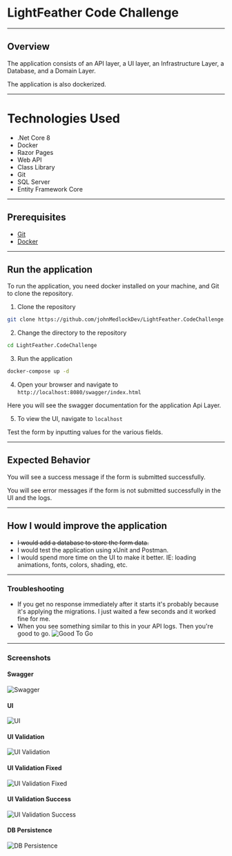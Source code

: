 # LightFeather Code Challenge

---

## Overview

The application consists of an API layer, a UI layer, an Infrastructure Layer, a Database, and a Domain Layer.

The application is also dockerized.

---

# Technologies Used
- .Net Core 8
- Docker
- Razor Pages
- Web API
- Class Library
- Git
- SQL Server
- Entity Framework Core

---

## Prerequisites

- [Git](https://git-scm.com/downloads)
- [Docker](https://www.docker.com/products/docker-desktop/)

---

## Run the application

To run the application, you need docker installed on your machine, and Git to clone the repository.

1. Clone the repository
```bash
git clone https://github.com/johnMedlockDev/LightFeather.CodeChallenge.git
```

2. Change the directory to the repository
```bash
cd LightFeather.CodeChallenge
```

3. Run the application
```bash
docker-compose up -d
```

4. Open your browser and navigate to `http://localhost:8080/swagger/index.html`

Here you will see the swagger documentation for the application Api Layer.

5. To view the UI, navigate to `localhost`

Test the form by inputting values for the various fields.

---

## Expected Behavior

You will see a success message if the form is submitted successfully.

You will see error messages if the form is not submitted successfully in the UI and the logs.

---

## How I would improve the application

- <del>I would add a database to store the form data.</del>
- I would test the application using xUnit and Postman.
- I would spend more time on the UI to make it better. IE: loading animations, fonts, colors, shading, etc.

---

### Troubleshooting

- If you get no response immediately after it starts it's probably because it's applying the migrations. I just waited a few seconds and it worked fine for me.
- When you see something similar to this in your API logs. Then you're good to go.
![Good To Go](https://github.com/johnMedlockDev/LightFeather.CodeChallenge/assets/42301475/e74c6cb9-5aa8-4267-9ab8-1a9d306e40c0)

---

### Screenshots

#### Swagger
![Swagger](https://github.com/johnMedlockDev/LightFeather.CodeChallenge/assets/42301475/c7e09d1c-c298-4658-ac75-d5792cf936ba)

#### UI
![UI](https://github.com/johnMedlockDev/LightFeather.CodeChallenge/assets/42301475/dcb6ee12-5e30-4f70-9c93-c05448047c82)

#### UI Validation
![UI Validation](https://github.com/johnMedlockDev/LightFeather.CodeChallenge/assets/42301475/fbfc2e84-1633-4fc4-9ebe-87c167210656)

#### UI Validation Fixed
![UI Validation Fixed](https://github.com/johnMedlockDev/LightFeather.CodeChallenge/assets/42301475/b38706b6-f43a-4a8c-b736-1d0977c5532d)

#### UI Validation Success
![UI Validation Success](https://github.com/johnMedlockDev/LightFeather.CodeChallenge/assets/42301475/e9f43afc-1855-4d22-a457-8a964a1fafd3)

#### DB Persistence
![DB Persistence](https://github.com/johnMedlockDev/LightFeather.CodeChallenge/assets/42301475/4efb0d1d-4217-443d-b0b6-c90cb84d2dff)
